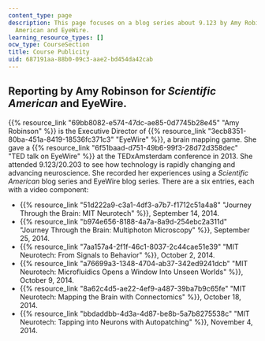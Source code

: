 ```yaml
---
content_type: page
description: This page focuses on a blog series about 9.123 by Amy Robinson for Scientific
  American and EyeWire.
learning_resource_types: []
ocw_type: CourseSection
title: Course Publicity
uid: 687191aa-88b0-09c3-aae2-bd454da42cab
---
```


Reporting by Amy Robinson for _Scientific American_ and EyeWire.
----------------------------------------------------------------

{{% resource_link "69bb8082-e574-47dc-ae85-0d7745b28e45" "Amy Robinson" %}} is the Executive Director of {{% resource_link "3ecb8351-80ba-451a-8419-18536fc371c3" "EyeWire" %}}, a brain mapping game. She gave a {{% resource_link "6f51baad-d751-49b6-99f3-28d72d358dec" "TED talk on EyeWire" %}} at the TEDxAmsterdam conference in 2013. She attended 9.123/20.203 to see how technology is rapidly changing and advancing neuroscience. She recorded her experiences using a _Scientific American_ blog series and EyeWire blog series. There are a six entries, each with a video component:

*   {{% resource_link "51d222a9-c3a1-4df3-a7b7-f1712c51a4a8" "Journey Through the Brain: MIT Neurotech" %}}, September 14, 2014.
*   {{% resource_link "b974e656-8188-4a7a-8a9d-254ebc2a311d" "Journey Through the Brain: Multiphoton Microscopy" %}}, September 25, 2014.
*   {{% resource_link "7aa157a4-2f1f-46c1-8037-2c44cae51e39" "MIT Neurotech: From Signals to Behavior" %}}, October 2, 2014.
*   {{% resource_link "a76699a3-1348-4704-ab37-342ed9241dcb" "MIT Neurotech: Microfluidics Opens a Window Into Unseen Worlds" %}}, October 9, 2014.
*   {{% resource_link "8a62c4d5-ae22-4ef9-a487-39ba7b9c65fe" "MIT Neurotech: Mapping the Brain with Connectomics" %}}, October 18, 2014.
*   {{% resource_link "bbdaddbb-4d3a-4d87-be8b-5a7b8275538c" "MIT Neurotech: Tapping into Neurons with Autopatching" %}}, November 4, 2014.